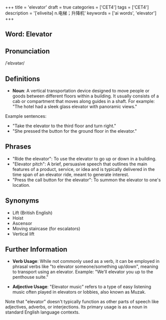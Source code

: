+++
title = 'elevator'
draft = true
categories = ['CET4']
tags = ['CET4']
description = '[ˈeliveitə] n.电梯；升降机'
keywords = ['ai words', 'elevator']
+++

## Word: Elevator

## Pronunciation
/ˈelɪvətər/

## Definitions
- **Noun**: A vertical transportation device designed to move people or goods between different floors within a building. It usually consists of a cab or compartment that moves along guides in a shaft. For example: "The hotel had a sleek glass elevator with panoramic views."

Example sentences:
- "Take the elevator to the third floor and turn right."
- "She pressed the button for the ground floor in the elevator."

## Phrases
- "Ride the elevator": To use the elevator to go up or down in a building.
- "Elevator pitch": A brief, persuasive speech that outlines the main features of a product, service, or idea and is typically delivered in the time span of an elevator ride, meant to generate interest.
- "Press the call button for the elevator": To summon the elevator to one's location.

## Synonyms
- Lift (British English)
- Hoist
- Ascensor
- Moving staircase (for escalators)
- Vertical lift

## Further Information
- **Verb Usage**: While not commonly used as a verb, it can be employed in phrasal verbs like "to elevator someone/something up/down", meaning to transport using an elevator. Example: "We'll elevator you up to the penthouse suite."

- **Adjective Usage**: "Elevator music" refers to a type of easy listening music often played in elevators or lobbies, also known as Muzak.

Note that "elevator" doesn't typically function as other parts of speech like adjectives, adverbs, or interjections. Its primary usage is as a noun in standard English language contexts.
